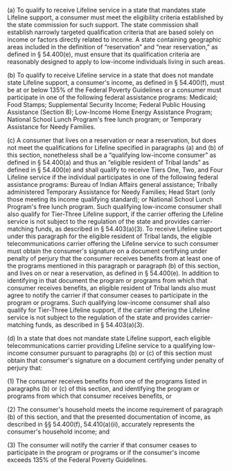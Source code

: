(a) To qualify to receive Lifeline service in a state that mandates state Lifeline support, a consumer must meet the eligibility criteria established by the state commission for such support. The state commission shall establish narrowly targeted qualification criteria that are based solely on income or factors directly related to income. A state containing geographic areas included in the definition of “reservation” and “near reservation,” as defined in § 54.400(e), must ensure that its qualification criteria are reasonably designed to apply to low-income individuals living in such areas.

(b) To qualify to receive Lifeline service in a state that does not mandate state Lifeline support, a consumer's income, as defined in § 54.400(f), must be at or below 135% of the Federal Poverty Guidelines or a consumer must participate in one of the following federal assistance programs: Medicaid; Food Stamps; Supplemental Security Income; Federal Public Housing Assistance (Section 8); Low-Income Home Energy Assistance Program; National School Lunch Program's free lunch program; or Temporary Assistance for Needy Families.

(c) A consumer that lives on a reservation or near a reservation, but does not meet the qualifications for Lifeline specified in paragraphs (a) and (b) of this section, nonetheless shall be a “qualifying low-income consumer” as defined in § 54.400(a) and thus an “eligible resident of Tribal lands” as defined in § 54.400(e) and shall qualify to receive Tiers One, Two, and Four Lifeline service if the individual participates in one of the following federal assistance programs: Bureau of Indian Affairs general assistance; Tribally administered Temporary Assistance for Needy Families; Head Start (only those meeting its income qualifying standard); or National School Lunch Program's free lunch program. Such qualifying low-income consumer shall also qualify for Tier-Three Lifeline support, if the carrier offering the Lifeline service is not subject to the regulation of the state and provides carrier-matching funds, as described in § 54.403(a)(3). To receive Lifeline support under this paragraph for the eligible resident of Tribal lands, the eligible telecommunications carrier offering the Lifeline service to such consumer must obtain the consumer's signature on a document certifying under penalty of perjury that the consumer receives benefits from at least one of the programs mentioned in this paragraph or paragraph (b) of this section, and lives on or near a reservation, as defined in § 54.400(e). In addition to identifying in that document the program or programs from which that consumer receives benefits, an eligible resident of Tribal lands also must agree to notify the carrier if that consumer ceases to participate in the program or programs. Such qualifying low-income consumer shall also qualify for Tier-Three Lifeline support, if the carrier offering the Lifeline service is not subject to the regulation of the state and provides carrier-matching funds, as described in § 54.403(a)(3).

(d) In a state that does not mandate state Lifeline support, each eligible telecommunications carrier providing Lifeline service to a qualifying low-income consumer pursuant to paragraphs (b) or (c) of this section must obtain that consumer's signature on a document certifying under penalty of perjury that:

(1) The consumer receives benefits from one of the programs listed in paragraphs (b) or (c) of this section, and identifying the program or programs from which that consumer receives benefits, or

(2) The consumer's household meets the income requirement of paragraph (b) of this section, and that the presented documentation of income, as described in §§ 54.400(f), 54.410(a)(ii), accurately represents the consumer's household income; and

(3) The consumer will notify the carrier if that consumer ceases to participate in the program or programs or if the consumer's income exceeds 135% of the Federal Poverty Guidelines.

